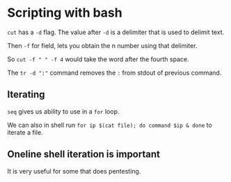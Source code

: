 
# Scripting with bash

`cut` has a `-d` flag. The value after `-d` is a delimiter that is used to delimit text. 

Then `-f` for field, lets you obtain the n number using that delimiter.

So `cut -f " " -f 4` would take the word after the fourth space.

The `tr -d ":"` command removes the `:` from stdout of previous command.

## Iterating

`seq` gives us ability to use in a `for` loop.

We can also in shell run `for ip $(cat file); do command $ip & done` to iterate a file.

## Oneline shell iteration is important

It is very useful for some that does pentesting.
